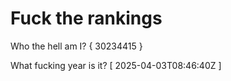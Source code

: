 # Fuck the rankings

Who the hell am I?
{ 30234415 }

What fucking year is it?
[ 2025-04-03T08:46:40Z ]
